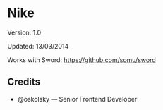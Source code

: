 # Nike

Version: 1.0

Updated: 13/03/2014

Works with Sword: https://github.com/somu/sword

## Credits

* @oskolsky — Senior Frontend Developer